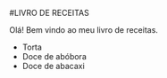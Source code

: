#LIVRO DE RECEITAS 

Olá! Bem vindo ao meu livro de receitas.

 - Torta
 - Doce de abóbora
 - Doce de abacaxi
